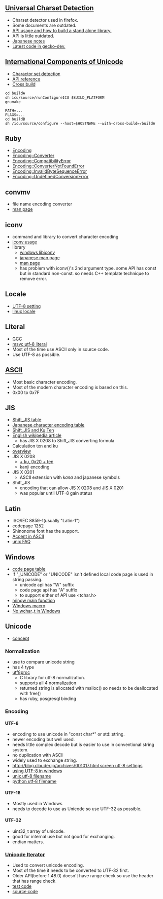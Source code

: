 ## [Universal Charset Detection](http://www-archive.mozilla.org/projects/intl/UniversalCharsetDetection.html)
* Charset detector used in firefox.
* Some documents are outdated.
* [API usage and how to build a stand alone library.](http://www-archive.mozilla.org/projects/intl/detectorsrc.html)
 * API is little outdated.
* [Japanese notes](http://wiki.suikawiki.org/n/Universalchardet)
* [Latest code in gecko-dev.](https://github.com/mozilla/gecko-dev/tree/master/extensions/universalchardet)

## [International Components of Unicode](http://site.icu-project.org/)
* [Charactor set detection](http://userguide.icu-project.org/conversion/detection)
 * [API reference](http://www.icu-project.org/apiref/icu4c/ucsdet_8h.html)
* [Cross build](http://source.icu-project.org/repos/icu/icu/trunk/readme.html#HowToCrossCompileICU)
```shell
cd buildA
sh icu/source/runConfigureICU $BUILD_PLATFORM
gnumake

PATH=...
FLAGS=...
cd buildB
sh /icu/source/configure --host=$HOSTNAME --with-cross-build=/buildA
```

## Ruby
* [Encoding](http://www.ruby-doc.org/core/Encoding.html)
* [Encoding::Converter](http://www.ruby-doc.org/core/Encoding/Converter.html)
* [Encoding::CompatibilityError](http://www.ruby-doc.org/core/Encoding/CompatibilityError.html)
* [Encoding::ConverterNotFoundError](http://www.ruby-doc.org/core/Encoding/ConverterNotFoundError.html)
* [Encoding::InvalidByteSequenceError](http://www.ruby-doc.org/core/Encoding/InvalidByteSequenceError.html)
* [Encoding::UndefinedConversionError](http://www.ruby-doc.org/core/Encoding/UndefinedConversionError.html)

## convmv
* file name encoding converter
* [man page](http://www.j3e.de/linux/convmv/man/)

## iconv
* command and library to convert character encoding
* [iconv usage](http://www.gnu.org/software/libc/manual/html_node/Generic-Charset-Conversion.html)
* library
  * [windows libiconv](http://gnuwin32.sourceforge.net/packages/libiconv.htm)
  * [japanese man page](http://linuxjm.sourceforge.jp/html/LDP_man-pages/man3/iconv.3.html)
  * [man page](http://pubs.opengroup.org/onlinepubs/009695399/functions/iconv.html)
  * has problem with iconv()'s 2nd argument type. some API has const but in standard non-const. so needs C++ template technique to remove error.

## Locale
* [UTF-8 setting](http://developer.momonga-linux.org/wiki/?UTF-8)
* [linux locale](http://www.linuxdocs.org/HOWTOs/Unicode-HOWTO-3.html)

## Literal
* [GCC](http://gcc.gnu.org/onlinedocs/cpp/Implementation_002ddefined-behavior.html)
* [msvc utf-8 literal](http://stackoverflow.com/questions/688760/how-to-create-a-utf-8-string-literal-in-visual-c-2008)
* Most of the time use ASCII only in source code.
* Use UTF-8 as possible.

## [ASCII](http://en.wikipedia.org/wiki/ASCII)
* Most basic character encoding.
* Most of the modern character encoding is based on this.
* 0x00 to 0x7F

## JIS
* [Shift_JIS table](http://charset.7jp.net/sjis.html)
* [Japanese character encoding table](http://charset.7jp.net/)
* [Shift_JIS and Ku,Ten](http://slashdot.jp/journal/476584/%E5%8C%BA%E7%82%B9%E3%82%B3%E3%83%BC%E3%83%89%E3%81%A8-Shift_JIS)
* [English wikipedia article](http://en.wikipedia.org/wiki/Shift_JIS)
  * has JIS X 0208 to Shift_JIS converting formula
* [Calculation ten and ku](https://code.google.com/p/rpg2kemu/source/browse/trunk/rpg2kLib/Font.cpp#22)
* [overview](http://www.bugbearr.jp/?Shift_JIS)
* JIS X 0208
  * [+ ku, 0x20 + ten](0x20)
  * kanji encoding
* JIS X 0201
  * ASCII extension with *kana* and japanese symbols
* Shift_JIS
  * encoding that can allow JIS X 0208 and JIS X 0201
  * was popular until UTF-8 gain status

## Latin
* ISO/IEC 8859-1(usually "Latin-1")
* codepage 1252
* Shinonome font has the support.
* [Accent in ASCII](http://cosmoshouse.com/tools/acc-conv-j.htm)
* [unix FAQ](http://www.cl.cam.ac.uk/~mgk25/unicode.html)

## Windows
* [code page table](http://msdn.microsoft.com/en-us/library/windows/desktop/dd317756(v=vs.85).aspx)
* If "_UNICODE" or "UNICODE" isn't defined local code page is used in string passing.
  * unicode api has "W" suffix
  * code page api has "A" suffix
  * to support either of API use <tchar.h>
* [mingw main function](http://sourceforge.net/apps/trac/mingw-w64/wiki/Unicode%20apps)
* [Windows macro](http://www.ruche-home.net/program/tips/unicode)
* [No wchar_t in Windows](http://cppcms.com/files/nowide/html/)

## Unicode
* [concept](http://marigold.sakura.ne.jp/devel/unicode/concept.html)

### Normalization
* use to compare unicode string
* has 4 type
* [utf8proc](http://www.public-software-group.org/utf8proc)
  * C library for utf-8 normalization.
  * supports all 4 normalization
  * returned string is allocated with malloc() so needs to be deallocated with free()
  * has ruby, posgresql binding

### Encoding

#### UTF-8
* encoding to use unicode in "const char*" or std::string.
* newer encoding but well used.
* needs little complex decode but is easier to use in conventional string system.
* no duplication with ASCII
* widely used to exchange string.
* [http://blog.clouder.jp/archives/001017.html screen utf-8 settings](http://www.firstobject.com/wchar_t-string-on-linux-osx-windows.htm)
* [using UTF-8 in windows](http://www.utf8everywhere.org/)
* [unix utf-8 filename](http://unix.stackexchange.com/questions/38055/utf-8-filenames)
* [python utf-8 filename](http://nedbatchelder.com/blog/201106/filenames_with_accents.html)

#### UTF-16
* Mostly used in Windows.
* needs to decode to use as Unicode so use UTF-32 as possible.

#### UTF-32
* uint32_t array of unicode.
* good for internal use but not good for exchanging.
* endian matters.

### [Unicode Iterator](http://www.boost.org/doc/libs/release/libs/regex/doc/html/boost_regex/ref/internal_details/uni_iter.html)
* Used to convert unicode encoding.
* Most of the time it needs to be converted to UTF-32 first.
* Older API(before 1.48.0) doesn't have range check so use the header that has range check.
* [test code](https://github.com/boostorg/regex/blob/master/test/unicode/unicode_iterator_test.cpp)
* [source code](https://github.com/boostorg/regex/blob/master/include/boost/regex/pending/unicode_iterator.hpp)
